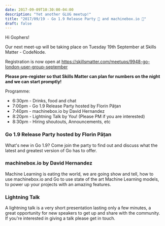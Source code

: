 ```yaml
---
date: 2017-09-09T10:30:00-04:00
description: "Yet another GLUG meetup!"
title: "2017/09/19 - Go 1.9 Release Party 🎉 and machinebox.io 🤖"
draft: false
---
```


Hi Gophers!

Our next meet-up will be taking place on Tuesday 19th September at Skills Matter - CodeNode.

Registration is now open at https://skillsmatter.com/meetups/9948-go-london-user-group-september

**Please pre-register so that Skills Matter can plan for numbers on the night and we can start promptly!**

Programme: 

- 6:30pm - Drinks, food and chat  
- 7:00pm - Go 1.9 Release Party hosted by Florin Pățan
- 7:40pm - machinebox.io by David Hernandez 
- 8:20pm - Lightning Talk by You! (Please PM if you are interested)
- 8:30pm - Hiring shoutouts, Announcements, etc 

### Go 1.9 Release Party hosted by Florin Pățan

What's new in Go 1.9? Come join the party to find out and discuss what the latest and greatest version of Go has to offer.

### machinebox.io by David Hernandez

Machine Learning is eating the world, we are going show and tell, how to use machinebox.io and Go to use state of the art Machine Learning models, to power up your projects with an amazing features. 

### Lightning Talk
 
A lightning talk is a very short presentation lasting only a few minutes, a great opportunity for new speakers to get up and share with the community. If you're interested in giving a talk please get in touch.